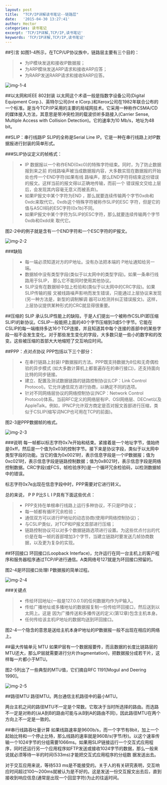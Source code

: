 ```yaml
---
layout: post
title:  "TCP/IP详解读书笔记--链路层"
date:   '2015-04-30 13:27:41'
author: Hector
categories: 读书笔记
excerpt: 'TCP/IP详解,TCP/IP,读书笔记'
keywords: 'TCP/IP详解,TCP/IP,读书笔记'
---
```


##引言
如图1-4所示，在TCP/UP协议族中，链路层主要有三个目的：

> * 为IP模块发送和接收IP数据报；
> * 为ARP模块发送ARP请求和接收ARP应答；
> * 为RARP发送RARP请求和接收RARP应答。

![img-1-4](http://7u2eqw.com1.z0.glb.clouddn.com/tpc-ip-illustrated-1-4.png)

<!--more-->

##以太网和IEEE 802封装
以太网这个术语一般是指数字设备公司(Digital Equipment Corp.)、英特尔公司(Int e lCorp.)和Xerox公司在1982年联合公布的一个标准。是当今TCP/IP采用的主要的局域网技术。它采用一种称作CSMA/CD的媒体接入方法，其意思是带冲突检测的载波侦听多路接入(Carrier Sense, Multiple Access with Collision Detection)。它的速率为10 Mb/s，地址为48 bit。

##SLIP：串行线路IP
SLIP的全称是Serial Line IP。它是一种在串行线路上对IP数据报进行封装的简单形式。

###SLIP协议定义的帧格式：

> * IP 数据报以一个称作END(0xc0)的特殊字符结束。同时，为了防止数据报到来之前
的线路噪声被当成数据报内容，大多数实现在数据报的开始处也传一个END字符(如果有线
路噪声，那么END字符将结束这份错误的报文。这样当前的报文得以正确地传输，而前一个
错误报文交给上层后，会发现其内容毫无意义而被丢弃)。
> * 如果IP报文中某个字符为END ，那么就要连续传输两个字节0xdb和0xdc来取代它。0xdb这个特殊字符被称作SLIP的ESC 字符，但是它的值与ASCII码的ESC字符(0x1b)不同。
> * 如果IP报文中某个字符为SLIP的ESC字符，那么就要连续传输两个字节0xdb和0xdd来
取代它。

图2-2中的例子就是含有一个END字符和一个ESC字符的IP报文。

![img-2-2](http://7u2eqw.com1.z0.glb.clouddn.com/tcp-ip-illustruated-2-2.png)

###缺陷
> * 每一端必须知道对方的IP地址。没有办法把本端的 P地址通知给另一端。
> * 数据帧中没有类型字段(类似于以太网中的类型字段)。如果一条串行线路用于SLIP，
那么它不能同时使用其他协议。
> * SLIP没有在数据帧中加上检验和(类似于以太网中的CRC字段)。如果SLIP传输的报
文被线路噪声影响而发生错误，只能通过上层协议来发现(另一种方法是，新型的调制解调
器可以检测并纠正错误报文)。这样，上层协议提供某种形式的CRC就显得很重要。

##压缩的 SLIP
承认SLIP性能上的缺陷，于是人们提出一个被称作CSLIP(即压缩SLIP)的新协议。CSLIP一般能把上面的40个字节压缩到3或5个字节。它能在CSLIP的每一端维持多达16个TCP连接，并且知道其中每个连接的首部中的某些字段一般不会发生变化。对于那些发生变化的字段，大多数只是一些小的数字和的改变。这些被压缩的首部大大地缩短了交互响应时间。

##PPP：点对点协议
PPP包括以下三个部分：
> * 在串行链路上封装I P数据报的方法。PPP既支持数据为8位和无奇偶检验的异步模式
(如大多数计算机上都普遍存在的串行接口)，还支持面向比特的同步链接。
> * 建立、配置及测试数据链路的链路控制协议(LCP：Link Control Protocol)。它允许通信双方进行协商，以确定不同的选项。
> * 针对不同网络层协议的网络控制协议(NCP：Network Control Protocol)体系。当前RFC定义的网络层有IP、OSI网络层、DECnet以及AppleTalk。例如，IPNCP允许双方商定是否对报文首部进行压缩，类似于CSLIP(缩写词NCP也可用在TCP的前面)。

图2-3是PPP数据帧的格式。

![img-2-3](http://7u2eqw.com1.z0.glb.clouddn.com/tcp-ip-illustrated-2-3.png)

###说明
每一帧都以标志字符0x7e开始和结束。紧接着是一个地址字节，值始终是0xff，然后是一个值为0x03的控制字节。接下来是协议字段，类似于以太网中类型字段的功能。当它的值为0x0021时，表示信息字段是一个IP数据报；值为0xc021时，表示信息字段是链路控制数据；值为0x8021时，表示信息字段是网络控制数据。CRC字段(或FCS，帧检验序列)是一个循环冗余检验码，以检测数据帧中的错误。

标志字符0x7e出现在信息字段中时，PPP需要对它进行转义。

总的来说， P P P比S L I P具有下面这些优点：
> * PPP支持在单根串行线路上运行多种协议，不只是IP协议；
> * 每一帧都有循环冗余检验；
> * 通信双方可以进行IP地址的动态协商(使用IP网络控制协议)；
> * 与CSLIP类似，对TCP和IP报文首部进行压缩；
> * 链路控制协议可以对多个数据链路选项进行设置。为这些优点付出的代价是在每一帧的首部增加3个字节，当建立链路时要发送几帧协商数据，以及更为复杂的实现。

##环回接口
环回接口(Loopback Interface)，允许运行在同一台主机上的客户程序和服务器程序通过TCP/IP进行通信。A类网络号127就是为环回接口预留的。

图2-4是环回接口处理I P数据报的简单过程。

![img-2-4](http://7u2eqw.com1.z0.glb.clouddn.com/tcp-ip-illustrated-2-4.png)

###关键点
> * 传给环回地址(一般是127.0.0.1)的任何数据均作为IP输入。
> * 传给广播地址或多播地址的数据报复制一份传给环回接口，然后送到以太网上。这是
因为广播传送和多播传送的定义(第12章)包含主机本身。
> * 任何传给该主机IP地址的数据均送到环回接口。

图2-4一个隐含的意思是送给主机本身IP地址的IP数据报一般不出现在相应的网络上。

##最大传输单元 MTU
如果IP层有一个数据报要传，而且数据的长度比链路层的MTU还大，那么IP层就需要进行分片(fragmentation)，把数据报分成若干片，这样每一片都小于MTU。

图2-5列出了一些典型的MTU值，它们摘自RFC 1191[Mogul and Deering 1990]。

![img-2-5](http://7u2eqw.com1.z0.glb.clouddn.com/tcp-ip-illustrated-2-5.png)

##路径MTU
路径MTU。两台通信主机路径中的最小MTU。

两台主机之间的路径MTU不一定是个常数。它取决于当时所选择的路由。而选路不一定是对称的(从A到B的路由可能与从B到A的路由不同)，因此路径MTU在两个方向上不一定是一致的。

##串行线路吞吐量计算
如果线路速率是9600b/s，而一个字节有8bit，加上一个起始比特和一个停止比特，那么线路的速率就是960B/s(字节/秒)。以这个速率传输一个1024字节的分组需要1066ms。如果用SLIP链接运行一个交互式应用程序，同时还运行另一个应用程序如FTP发送或接收1024字节的数据，那么一般来说就必须等待一半的时间(533ms)才能把交互式应用程序的分组数
据发送出去。

对于交互应用来说，等待533 ms是不能接受的。关于人的有关研究表明，交互响应时间超过100～200ms就被认为是不好的。这是发送一份交互报文出去后，直到接收到响应信息(通常是出现一个回显字符)为止的往返时间。